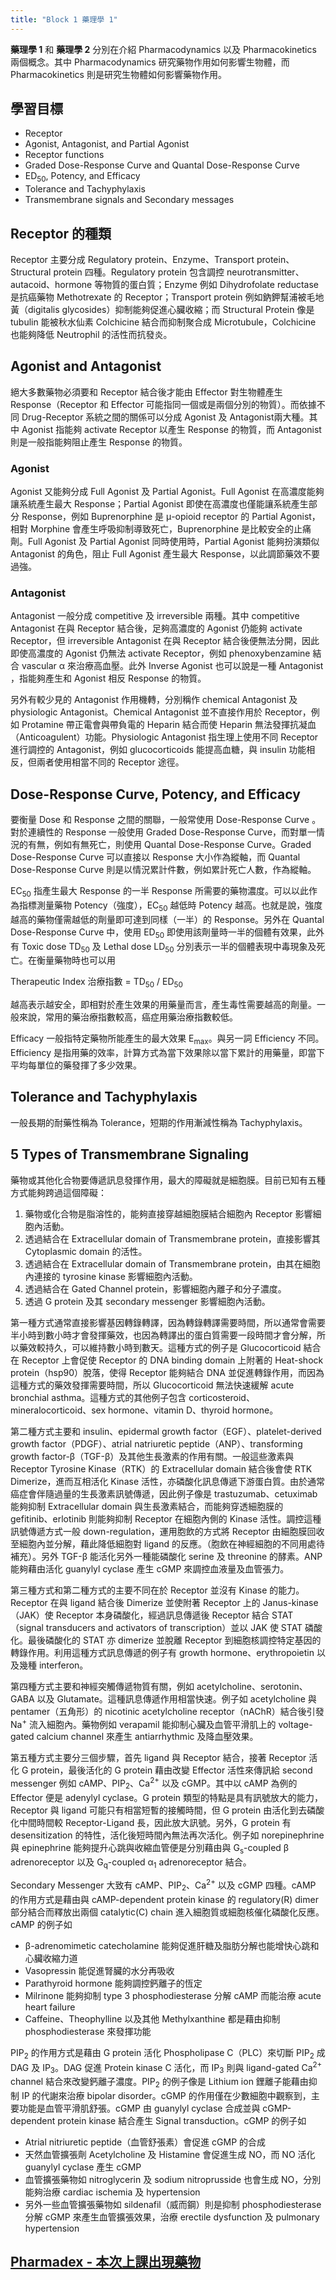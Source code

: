 ```yaml
---
title: "Block 1 藥理學 1"
---
```

**藥理學 1** 和 **藥理學 2** 分別在介紹 Pharmacodynamics 以及 Pharmacokinetics 兩個概念。其中 Pharmacodynamics 研究藥物作用如何影響生物體，而 Pharmacokinetics 則是研究生物體如何影響藥物作用。

## 學習目標

 * Receptor
 * Agonist, Antagonist, and Partial Agonist
 * Receptor functions
 * Graded Dose-Response Curve and Quantal Dose-Response Curve
 * ED<sub>50</sub>, Potency, and Efficacy
 * Tolerance and Tachyphylaxis
 * Transmembrane signals and Secondary messages

## Receptor 的種類

Receptor 主要分成 Regulatory protein、Enzyme、Transport protein、Structural protein 四種。Regulatory protein 包含調控 neurotransmitter、autacoid、hormone 等物質的蛋白質；Enzyme 例如 Dihydrofolate reductase 是抗癌藥物 Methotrexate 的 Receptor；Transport protein 例如鈉鉀幫浦被毛地黃（digitalis glycosides）抑制能夠促進心臟收縮；而 Structural Protein 像是 tubulin 能被秋水仙素 Colchicine 結合而抑制聚合成 Microtubule，Colchicine 也能夠降低 Neutrophil 的活性而抗發炎。

## Agonist and Antagonist

絕大多數藥物必須要和 Receptor 結合後才能由 Effector 對生物體產生 Response（Receptor 和 Effector 可能指同一個或是兩個分別的物質）。而依據不同 Drug-Receptor 系統之間的關係可以分成 Agonist 及 Antagonist兩大種。其中 Agonist 指能夠 activate Receptor 以產生 Response 的物質，而 Antagonist 則是一般指能夠阻止產生 Response 的物質。

### Agonist

Agonist 又能夠分成 Full Agonist 及 Partial Agonist。Full Agonist 在高濃度能夠讓系統產生最大 Response；Partial Agonist 即使在高濃度也僅能讓系統產生部分 Response，例如 Buprenorphine 是 &mu;-opioid receptor 的 Partial Agonist，相對 Morphine 會產生呼吸抑制導致死亡，Buprenorphine 是比較安全的止痛劑。Full Agonist 及 Partial Agonist 同時使用時，Partial Agonist 能夠扮演類似 Antagonist 的角色，阻止 Full Agonist 產生最大 Response，以此調節藥效不要過強。

### Antagonist

Antagonist 一般分成 competitive 及 irreversible 兩種。其中 competitive Antagonist 在與 Receptor 結合後，足夠高濃度的 Agonist 仍能夠 activate Receptor，但 irreversible Antagonist 在與 Receptor 結合後便無法分開，因此即使高濃度的 Agonist 仍無法 activate Receptor，例如 phenoxybenzamine 結合 vascular &alpha; 來治療高血壓。此外 Inverse Agonist 也可以說是一種 Antagonist ，指能夠產生和 Agonist 相反 Response 的物質。

另外有較少見的 Antagonist 作用機轉，分別稱作 chemical Antagonist 及 physiologic Antagonist。Chemical Antagonist 並不直接作用於 Receptor，例如 Protamine 帶正電會與帶負電的 Heparin 結合而使 Heparin 無法發揮抗凝血（Anticoagulent）功能。Physiologic Antagonist 指生理上使用不同 Receptor 進行調控的 Antagonist，例如 glucocorticoids 能提高血糖，與 insulin 功能相反，但兩者使用相當不同的 Receptor 途徑。

## Dose-Response Curve, Potency, and Efficacy

要衡量 Dose 和 Response 之間的關聯，一般常使用 Dose-Response Curve 。對於連續性的 Response 一般使用 Graded Dose-Response Curve，而對單一情況的有無，例如有無死亡，則使用 Quantal Dose-Response Curve。Graded Dose-Response Curve 可以直接以 Response 大小作為縱軸，而 Quantal Dose-Response Curve 則是以情況累計件數，例如累計死亡人數，作為縱軸。

EC<sub>50</sub> 指產生最大 Response 的一半 Response 所需要的藥物濃度。可以以此作為指標測量藥物 Potency（強度），EC<sub>50</sub> 越低時 Potency 越高。也就是說，強度越高的藥物僅需越低的劑量即可達到同樣（一半）的 Response。另外在 Quantal Dose-Response Curve 中，使用 ED<sub>50</sub> 即使用該劑量時一半的個體有效果，此外有 Toxic dose TD<sub>50</sub> 及 Lethal dose LD<sub>50</sub> 分別表示一半的個體表現中毒現象及死亡。在衡量藥物時也可以用

Therapeutic Index 治療指數 = TD<sub>50</sub> / ED<sub>50</sub>

越高表示越安全，即相對於產生效果的用藥量而言，產生毒性需要越高的劑量。一般來說，常用的藥治療指數較高，癌症用藥治療指數較低。

Efficacy 一般指特定藥物所能產生的最大效果 E<sub>max</sub>。與另一詞 Efficiency 不同。Efficiency 是指用藥的效率，計算方式為當下效果除以當下累計的用藥量，即當下平均每單位的藥發揮了多少效果。

## Tolerance and Tachyphylaxis

一般長期的耐藥性稱為 Tolerance，短期的作用漸減性稱為 Tachyphylaxis。

## 5 Types of Transmembrane Signaling

藥物或其他化合物要傳遞訊息發揮作用，最大的障礙就是細胞膜。目前已知有五種方式能夠跨過這個障礙：

 1. 藥物或化合物是脂溶性的，能夠直接穿越細胞膜結合細胞內 Receptor 影響細胞內活動。
 2. 透過結合在 Extracellular domain of Transmembrane protein，直接影響其 Cytoplasmic domain 的活性。
 3. 透過結合在 Extracellular domain of Transmembrane protein，由其在細胞內連接的 tyrosine kinase 影響細胞內活動。
 4. 透過結合在 Gated Channel protein，影響細胞內離子和分子濃度。
 5. 透過 G protein 及其 secondary messenger 影響細胞內活動。

第一種方式通常直接影響基因轉錄轉譯，因為轉錄轉譯需要時間，所以通常會需要半小時到數小時才會發揮藥效，也因為轉譯出的蛋白質需要一段時間才會分解，所以藥效較持久，可以維持數小時到數天。這種方式的例子是 Glucocorticoid 結合在 Receptor 上會促使 Receptor 的 DNA binding domain 上附著的 Heat-shock protein（hsp90）脫落，使得 Receptor 能夠結合 DNA 並促進轉錄作用，而因為這種方式的藥效發揮需要時間，所以 Glucocorticoid 無法快速緩解 acute bronchial asthma。這種方式的其他例子包含 corticosteroid、mineralocorticoid、sex hormone、vitamin D、thyroid hormone。

第二種方式主要和 insulin、epidermal growth factor（EGF）、platelet-derived growth factor（PDGF）、atrial natriuretic peptide（ANP）、transforming growth factor-&beta;（TGF-&beta;）及其他生長激素的作用有關。一般這些激素與 Receptor Tyrosine Kinase（RTK）的 Extracellular domain 結合後會使 RTK Dimerize，進而互相活化 Kinase 活性，亦磷酸化訊息傳遞下游蛋白質。由於通常癌症會伴隨過量的生長激素訊號傳遞，因此例子像是 trastuzumab、cetuximab 能夠抑制 Extracellular domain 與生長激素結合，而能夠穿透細胞膜的 gefitinib、erlotinib 則能夠抑制 Receptor 在細胞內側的 Kinase 活性。調控這種訊號傳遞方式一般 down-regulation，運用胞飲的方式將 Receptor 由細胞膜回收至細胞內並分解，藉此降低細胞對 ligand 的反應。（胞飲在神經細胞的不同用處待補充）。另外 TGF-&beta; 能活化另外一種能磷酸化 serine 及 threonine 的酵素。ANP 能夠藉由活化 guanylyl cyclase 產生 cGMP 來調控血液量及血管張力。

第三種方式和第二種方式的主要不同在於 Receptor 並沒有 Kinase 的能力。Receptor 在與 ligand 結合後 Dimerize 並使附著 Receptor 上的 Janus-kinase（JAK）使 Receptor 本身磷酸化，經過訊息傳遞後 Receptor 結合 STAT（signal transducers and activators of transcription）並以 JAK 使 STAT 磷酸化。最後磷酸化的 STAT 亦 dimerize 並脫離 Receptor 到細胞核調控特定基因的轉錄作用。利用這種方式訊息傳遞的例子有 growth hormone、erythropoietin 以及幾種 interferon。

第四種方式主要和神經突觸傳遞物質有關，例如 acetylcholine、serotonin、GABA 以及 Glutamate。這種訊息傳遞作用相當快速。例子如 acetylcholine 與 pentamer（五角形）的 nicotinic acetylcholine receptor（nAChR）結合後引發 Na<sup>+</sup> 流入細胞內。藥物例如 verapamil 能抑制心臟及血管平滑肌上的 voltage-gated calcium channel 來產生 antiarrhythmic 及降血壓效果。

第五種方式主要分三個步驟，首先 ligand 與 Receptor 結合，接著 Receptor 活化 G protein，最後活化的 G protein 藉由改變 Effector 活性來傳訊給 second messenger 例如 cAMP、PIP<sub>2</sub>、Ca<sup>2+</sup> 以及 cGMP。其中以 cAMP 為例的 Effector 便是 adenylyl cyclase。G protein 類型的特點是具有訊號放大的能力，Receptor 與 ligand 可能只有相當短暫的接觸時間，但 G protein 由活化到去磷酸化中間時間較 Receptor-Ligand 長，因此放大訊號。另外，G protein 有 desensitization 的特性，活化後短時間內無法再次活化。例子如 norepinephrine 與 epinephrine 能夠提升心跳與收縮血管便是分別藉由與 G<sub>s</sub>-coupled &beta; adrenoreceptor 以及 G<sub>q</sub>-coupled &alpha;<sub>1</sub> adrenoreceptor 結合。

Secondary Messenger 大致有 cAMP、PIP<sub>2</sub>、Ca<sup>2+</sup> 以及 cGMP 四種。cAMP 的作用方式是藉由與 cAMP-dependent protein kinase 的 regulatory(R) dimer 部分結合而釋放出兩個 catalytic(C) chain 進入細胞質或細胞核催化磷酸化反應。cAMP 的例子如

 * &beta;-adrenomimetic catecholamine 能夠促進肝糖及脂肪分解也能增快心跳和心臟收縮力道
 * Vasopressin 能促進腎臟的水分再吸收
 * Parathyroid hormone 能夠調控鈣離子的恆定
 * Milrinone 能夠抑制 type 3 phosphodiesterase 分解 cAMP 而能治療 acute heart failure
 * Caffeine、Theophylline 以及其他 Methylxanthine 都是藉由抑制 phosphodiesterase 來發揮功能

PIP<sub>2</sub> 的作用方式是藉由 G protein 活化 Phospholipase C（PLC）來切斷 PIP<sub>2</sub> 成 DAG 及 IP<sub>3</sub>。DAG 促進 Protein kinase C 活化，而 IP<sub>3</sub> 則與 ligand-gated Ca<sup>2+</sup> channel 結合來改變鈣離子濃度。PIP<sub>2</sub> 的例子像是 Lithium ion 鋰離子能藉由抑制 IP 的代謝來治療 bipolar disorder。cGMP 的作用僅在少數細胞中觀察到，主要功能是血管平滑肌舒張。cGMP 由 guanylyl cyclase 合成並與 cGMP-dependent protein kinase 結合產生 Signal transduction。cGMP 的例子如

 * Atrial nitriuretic peptide（血管舒張素）會促進 cGMP 的合成
 * 天然血管擴張劑 Acetylcholine 及 Histamine 會促進生成 NO，而 NO 活化 guanylyl cyclase 產生 cGMP
 * 血管擴張藥物如 nitroglycerin 及 sodium nitroprusside 也會生成 NO，分別能夠治療 cardiac ischemia 及 hypertension
 * 另外一些血管擴張藥物如 sildenafil（威而鋼）則是抑制 phosphodiesterase 分解 cGMP 來產生血管擴張效果，治療 erectile dysfunction 及 pulmonary hypertension

## [Pharmadex - 本次上課出現藥物][pharmadex]

[pharmadex]: https://docs.google.com/spreadsheets/d/1mbW0hBdKxISzp5UyLBj2xPIBs0ggIS4XdJK73pn9d5g/edit?usp=sharing
